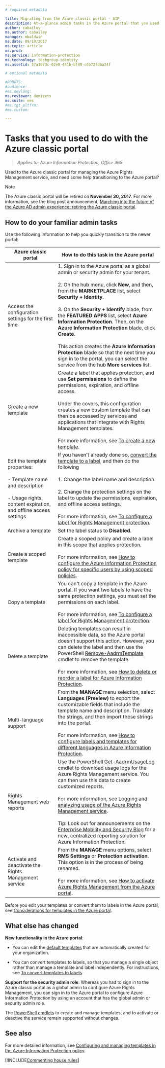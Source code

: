 ```yaml
---
# required metadata

title: Migrating from the Azure classic portal - AIP
description: At-a-glance admin tasks in the Azure portal that you used to do in the Azure classic portal
author: cabailey
ms.author: cabailey
manager: mbaldwin
ms.date: 09/19/2017
ms.topic: article
ms.prod:
ms.service: information-protection
ms.technology: techgroup-identity
ms.assetid: 57a1073c-02e0-441b-bf49-c6b72fdba24f

# optional metadata

#ROBOTS:
#audience:
#ms.devlang:
ms.reviewer: demizets
ms.suite: ems
#ms.tgt_pltfrm:
#ms.custom:

---
```



# Tasks that you used to do with the Azure classic portal

>*Applies to: Azure Information Protection, Office 365*

Used to the Azure classic portal for managing the Azure Rights Management service, and need some help transitioning to the Azure portal? 

> [!NOTE]
> The Azure classic portal will be retired on **November 30, 2017**. For more information, see the blog post announcement, [Marching into the future of the Azure AD admin experience: retiring the Azure classic portal](https://blogs.technet.microsoft.com/enterprisemobility/2017/09/18/marching-into-the-future-of-the-azure-ad-admin-experience-retiring-the-azure-classic-portal/).

## How to do your familiar admin tasks

Use the following information to help you quickly transition to the newer portal:

|Azure classic portal|How to do this task in the Azure portal
|-----------|--------------------|
|Access the configuration settings for the first time|1. Sign in to the Azure portal as a global admin or security admin for your tenant.<br /><br />2. On the hub menu, click **New**, and then, from the **MARKETPLACE** list, select **Security + Identity**.<br /><br />3. On the **Security + Identify** blade, from the **FEATURED APPS** list, select **Azure Information Protection**. Then, on the **Azure Information Protection** blade, click **Create**.<br /><br />This action creates the **Azure Information Protection** blade so that the next time you sign in to the portal, you can select the service from the hub **More services** list.
|Create a new template|Create a label that applies protection, and use **Set permissions** to define the permissions, expiration, and offline access. <br /><br />Under the covers, this configuration creates a new custom template that can then be accessed by services and applications that integrate with Rights Management templates.<br /><br />For more information, see [To create a new template](configure-policy-templates.md#to-create-a-new-template).
|Edit the template properties: <br /><br />- Template name and description<br /><br />- Usage rights, content expiration, and offline access settings|If you haven't already done so, [convert the template to a label](configure-policy-templates.md#to-convert-templates-to-labels), and then do the following<br /><br />1. Change the label name and description<br /><br />2. Change the protection settings on the label to update the permissions, expiration, and offline access settings.<br /><br />For more information, see [To configure a label for Rights Management protection](configure-policy-protection.md#to-configure-a-label-for-rights-management-protection).
|Archive a template|Set the label status to **Disabled**.
|Create a scoped template|Create a scoped policy and create a label in this scope that applies protection. <br /><br />For more information, see [How to configure the Azure Information Protection policy for specific users by using scoped policies](configure-policy-scope.md).
|Copy a template|You can't copy a template in the Azure portal. If you want two labels to have the same protection settings, you must set the permissions on each label. <br /><br />For more information, see [To configure a label for Rights Management protection](configure-policy-protection.md#to-configure-a-label-for-rights-management-protection).
|Delete a template|Deleting templates can result in inaccessible data, so the Azure portal doesn't support this action. However, you can delete the label and then use the PowerShell [Remove-AadrmTemplate](/powershell/module/aadrm/remove-aadrmtemplate) cmdlet to remove the template. <br /><br />For more information, see [How to delete or reorder a label for Azure Information Protection](configure-policy-delete-reorder.md).
|Multi-language support|From the **MANAGE** menu selection, select **Languages (Preview)** to export the customizable fields that include the template name and description. Translate the strings, and then import these strings into the portal. <br /><br />For more information, see [How to configure labels and templates for different languages in Azure Information Protection](configure-policy-languages.md).
|Rights Management web reports|Use the PowerShell [Get-AadrmUsageLog](/powershell/module/aadrm/Get-AadrmUsageLog) cmdlet to download usage logs for the Azure Rights Management service. You can then use this data to create customized reports. <br /><br />For more information, see [Logging and analyzing usage of the Azure Rights Management service](log-analyze-usage.md).<br /><br />Tip: Look out for announcements on the [Enterprise Mobility and Security Blog](https://blogs.technet.microsoft.com/enterprisemobility/?product=azure-information-protection) for a new, centralized reporting solution for Azure Information Protection. 
|Activate and deactivate the Rights Management service|From the **MANAGE** menu options, select **RMS Settings** or **Protection activation**. This option is in the process of being renamed.<br /><br />For more information, see [How to activate Azure Rights Management from the Azure portal](activate-azure.md).

Before you edit your templates or convert them to labels in the Azure portal, see [Considerations for templates in the Azure portal](configure-policy-templates.md#considerations-for-templates-in-the-azure-portal).


## What else has changed

**New functionality in the Azure portal**:

- You can edit the [default templates](configure-policy-templates.md#default-templates) that are automatically created for your organization.

- You can convert templates to labels, so that you manage a single object rather than manage a template and label independently. For instructions, see [To convert templates to labels](configure-policy-templates.md#to-convert-templates-to-labels).

**Support for the security admin role**: Whereas you had to sign in to the Azure classic portal as a global admin to configure Azure Rights Management, you can sign in to the Azure portal to configure Azure Information Protection by using an account that has the global admin or security admin role. 

The [PowerShell cmdlets](configure-templates-with-powershell.md) to create and manage templates, and to activate or deactive the service remain supported without changes.


## See also
For more detailed information, see [Configuring and managing templates in the Azure Information Protection policy](../deploy-use/configure-policy-templates.md).

[!INCLUDE[Commenting house rules](../includes/houserules.md)]